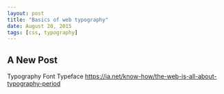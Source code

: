 ```yaml
---
layout: post
title: "Basics of web typography"
date: August 20, 2015
tags: [css, typography]
---
```


## A New Post

Typography
Font
Typeface
https://ia.net/know-how/the-web-is-all-about-typography-period
